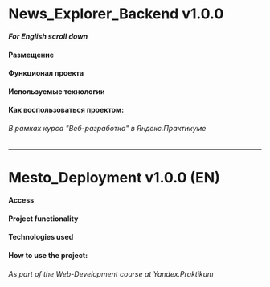 # News_Explorer_Backend v1.0.0
***For English scroll down***

#### Размещение

#### Функционал проекта
#### Используемые технологии
#### Как воспользоваться проектом:
###### В рамках курса "Веб-разработка" в Яндекс.Практикуме
***
# Mesto_Deployment v1.0.0 (EN)
#### Access
#### Project functionality
#### Technologies used
#### How to use the project:
###### As part of the Web-Development course at Yandex.Praktikum
